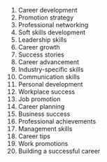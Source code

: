 1. Career development
2. Promotion strategy
3. Professional networking
4. Soft skills development
5. Leadership skills
6. Career growth
7. Success stories
8. Career advancement
9. Industry-specific skills
10. Communication skills
11. Personal development
12. Workplace success
13. Job promotion
14. Career planning
15. Business success
16. Professional achievements
17. Management skills
18. Career tips
19. Work promotions
20. Building a successful career

